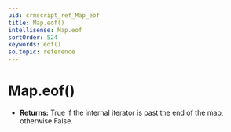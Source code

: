 ```yaml
---
uid: crmscript_ref_Map_eof
title: Map.eof()
intellisense: Map.eof
sortOrder: 524
keywords: eof()
so.topic: reference
---
```


# Map.eof()

* **Returns:** True if the internal iterator is past the end of the map, otherwise False.

